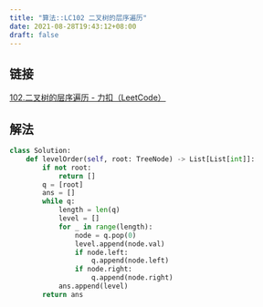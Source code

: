 ```yaml
---
title: "算法::LC102 二叉树的层序遍历"
date: 2021-08-28T19:43:12+08:00
draft: false
---
```


## 链接

[102.二叉树的层序遍历 - 力扣（LeetCode）](https://leetcode-cn.com/problems/binary-tree-level-order-traversal/)

## 解法

```py
class Solution:
    def levelOrder(self, root: TreeNode) -> List[List[int]]:
        if not root:
            return []
        q = [root]
        ans = []
        while q:
            length = len(q)
            level = []
            for _ in range(length):
                node = q.pop(0)
                level.append(node.val)
                if node.left:
                    q.append(node.left)
                if node.right:
                    q.append(node.right)
            ans.append(level)
        return ans
```
